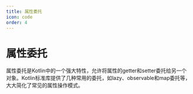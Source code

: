 ```yaml
---
title: 属性委托
icon: code
order: 4
---
```


# 属性委托

属性委托是Kotlin中的一个强大特性，允许将属性的getter和setter委托给另一个对象。Kotlin标准库提供了几种常用的委托，如lazy、observable和map委托等，大大简化了常见的属性操作模式。
